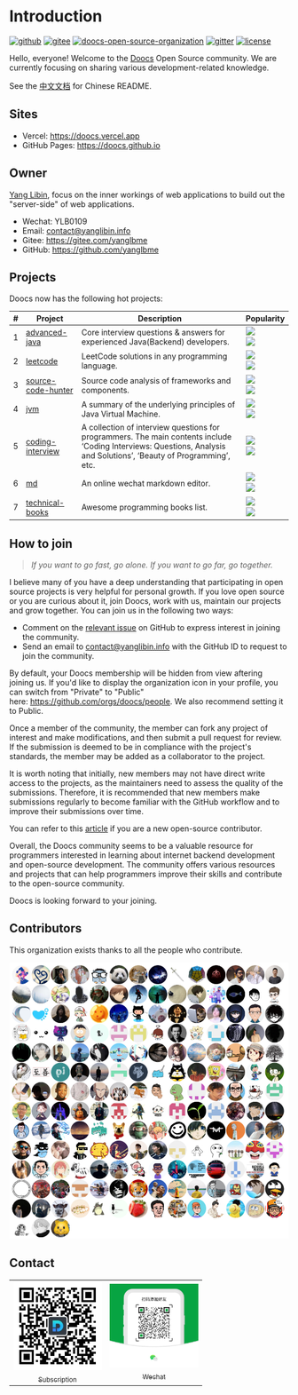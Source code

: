 # Introduction

[![github](https://badgen.net/badge/>>/GitHub/cyan)](https://github.com/doocs/doocs.github.io)
[![gitee](https://badgen.net/badge/>>/Gitee/cyan)](https://gitee.com/doocs/doocs)
[![doocs-open-source-organization](https://badgen.net/badge/organization/join%20us/cyan)](#how-to-join)
[![gitter](https://badgen.net/badge/gitter/chat/cyan)](https://gitter.im/doocs)
[![license](https://badgen.net/github/license/doocs/doocs.github.io?color=green)](https://github.com/doocs/doocs.github.io/blob/main/LICENSE)

Hello, everyone! Welcome to the [Doocs](https://github.com/doocs) Open Source community. We are currently focusing on sharing various development-related knowledge.

See the [中文文档](README_CN.md) for Chinese README.

## Sites

- Vercel: https://doocs.vercel.app
- GitHub Pages: https://doocs.github.io

## Owner

[Yang Libin](https://github.com/yanglbme), focus on the inner workings of web applications to build out the "server-side" of web applications.

- Wechat: YLB0109
- Email: [contact@yanglibin.info](mailto:contact@yanglibin.info)
- Gitee: https://gitee.com/yanglbme
- GitHub: https://github.com/yanglbme

## Projects

Doocs now has the following hot projects:


| # | Project | Description | Popularity |
| --- | --- | --- | --- |
| 1   | [advanced-java](https://github.com/doocs/advanced-java)           |  Core interview questions & answers for experienced Java(Backend) developers.             | ![](https://badgen.net/github/stars/doocs/advanced-java) <br>![](https://badgen.net/github/forks/doocs/advanced-java)           |
| 2   | [leetcode](https://github.com/doocs/leetcode)                     | LeetCode solutions in any programming language.                                                                                                                      | ![](https://badgen.net/github/stars/doocs/leetcode) <br>![](https://badgen.net/github/forks/doocs/leetcode)                     |
| 3   | [source-code-hunter](https://github.com/doocs/source-code-hunter) | Source code analysis of frameworks and components.                                                                                                                   | ![](https://badgen.net/github/stars/doocs/source-code-hunter) <br>![](https://badgen.net/github/forks/doocs/source-code-hunter) | ![](https://badgen.net/github/stars/doocs/coding-interview) <br>![](https://badgen.net/github/forks/doocs/source-code-hunter) |
| 4   | [jvm](https://github.com/doocs/jvm)                               | A summary of the underlying principles of Java Virtual Machine.                                                                                                      | ![](https://badgen.net/github/stars/doocs/jvm) <br>![](https://badgen.net/github/forks/doocs/jvm)                               |
| 5   | [coding-interview](https://github.com/doocs/coding-interview)     | A collection of interview questions for programmers. The main contents include ‘Coding Interviews: Questions, Analysis and Solutions’, ‘Beauty of Programming’, etc. | ![](https://badgen.net/github/stars/doocs/coding-interview) <br>![](https://badgen.net/github/forks/doocs/coding-interview)     |
| 6   | [md](https://github.com/doocs/md)                                 | An online wechat markdown editor.                                                                                                                                    | ![](https://badgen.net/github/stars/doocs/md) <br>![](https://badgen.net/github/forks/doocs/md)                                 |
| 7   | [technical-books](https://github.com/doocs/technical-books)       | Awesome programming books list.                                                                                                                                      | ![](https://badgen.net/github/stars/doocs/technical-books) <br>![](https://badgen.net/github/forks/doocs/technical-books)       |

## How to join

> _If you want to go fast, go alone. If you want to go far, go together._

I believe many of you have a deep understanding that participating in open source projects is very helpful for personal growth. If you love open source or you are curious about it, join Doocs, work with us, maintain our projects and grow together. You can join us in the following two ways:

- Comment on the [relevant issue](https://github.com/doocs/doocs.github.io/issues) on GitHub to express interest in joining the community.
- Send an email to [contact@yanglibin.info](mailto:contact@yanglibin.info?Subject=Join%20the%20Doocs%20Open%20Source%20organization) with the GitHub ID to request to join the community.

By default, your Doocs membership will be hidden from view aftering joining us. If you'd like to display the organization icon in your profile, you can switch from "Private" to "Public" here: https://github.com/orgs/doocs/people. We also recommend setting it to Public.

Once a member of the community, the member can fork any project of interest and make modifications, and then submit a pull request for review. If the submission is deemed to be in compliance with the project's standards, the member may be added as a collaborator to the project.

It is worth noting that initially, new members may not have direct write access to the projects, as the maintainers need to assess the quality of the submissions. Therefore, it is recommended that new members make submissions regularly to become familiar with the GitHub workflow and to improve their submissions over time.

You can refer to this [article](https://github.com/firstcontributions/first-contributions/blob/master/README.md) if you are a new open-source contributor.

Overall, the Doocs community seems to be a valuable resource for programmers interested in learning about internet backend development and open-source development. The community offers various resources and projects that can help programmers improve their skills and contribute to the open-source community.

Doocs is looking forward to your joining.

## Contributors

This organization exists thanks to all the people who contribute.

<a href="https://doocs.github.io/.github" target="_blank"><img src="https://raw.githubusercontent.com/doocs/.github/main/images/contributors.png" /></a>

## Contact

<table>
  <tr>
    <td align="center" style="width: 160px;">
      <a href="https://github.com/doocs">
        <img src="./images/qrcode-for-doocs.jpg" style="width: 500px;"><br>
        <sub>Subscription</sub>
      </a><br>
    </td>
    <td align="center" style="width: 160px;">
      <a href="https://github.com/yanglbme">
        <img src="./images/qrcode-for-yanglbme.jpg" style="width: 500px;"><br>
        <sub>Wechat</sub>
      </a><br>
    </td>
  </tr>
</table>
